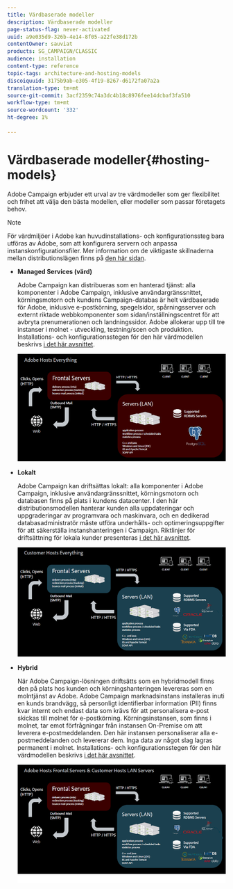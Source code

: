 ```yaml
---
title: Värdbaserade modeller
description: Värdbaserade modeller
page-status-flag: never-activated
uuid: a9e035d9-326b-4e14-8f05-a22fe38d172b
contentOwner: sauviat
products: SG_CAMPAIGN/CLASSIC
audience: installation
content-type: reference
topic-tags: architecture-and-hosting-models
discoiquuid: 3175b9ab-e305-4f19-8267-d6172fa07a2a
translation-type: tm+mt
source-git-commit: 3acf2359c74a3dc4b18c8976fee14dcbaf3fa510
workflow-type: tm+mt
source-wordcount: '332'
ht-degree: 1%

---
```



# Värdbaserade modeller{#hosting-models}

Adobe Campaign erbjuder ett urval av tre värdmodeller som ger flexibilitet och frihet att välja den bästa modellen, eller modeller som passar företagets behov.

>[!NOTE]
>
>För värdmiljöer i Adobe kan huvudinstallations- och konfigurationssteg bara utföras av Adobe, som att konfigurera servern och anpassa instanskonfigurationsfiler. Mer information om de viktigaste skillnaderna mellan distributionslägen finns på [den här sidan](../../installation/using/capability-matrix.md).

* **Managed Services (värd)**

   Adobe Campaign kan distribueras som en hanterad tjänst: alla komponenter i Adobe Campaign, inklusive användargränssnittet, körningsmotorn och kundens Campaign-databas är helt värdbaserade för Adobe, inklusive e-postkörning, spegelsidor, spårningsserver och externt riktade webbkomponenter som sidan/inställningscentret för att avbryta prenumerationen och landningssidor. Adobe allokerar upp till tre instanser i molnet - utveckling, testning/scen och produktion. Installations- och konfigurationsstegen för den här värdmodellen beskrivs [i det här avsnittet](../../installation/using/hosted-model.md).

   ![](assets/deployment_hosted.png)

* **Lokalt**

   Adobe Campaign kan driftsättas lokalt: alla komponenter i Adobe Campaign, inklusive användargränssnittet, körningsmotorn och databasen finns på plats i kundens datacenter. I den här distributionsmodellen hanterar kunden alla uppdateringar och uppgraderingar av programvara och maskinvara, och en dedikerad databasadministratör måste utföra underhålls- och optimeringsuppgifter för att säkerställa instanshanteringen i Campaign. Riktlinjer för driftsättning för lokala kunder presenteras [i det här avsnittet](../../installation/using/before-starting.md).

   ![](assets/deployment_onpremise.png)

* **Hybrid**

   När Adobe Campaign-lösningen driftsätts som en hybridmodell finns den på plats hos kunden och körningshanteringen levereras som en molntjänst av Adobe. Adobe Campaign marknadsinstans installeras inuti en kunds brandvägg, så personligt identifierbar information (PII) finns kvar internt och endast data som krävs för att personalisera e-post skickas till molnet för e-postkörning. Körningsinstansen, som finns i molnet, tar emot förfrågningar från instansen On-Premise om att leverera e-postmeddelanden. Den här instansen personaliserar alla e-postmeddelanden och levererar dem. Inga data av något slag lagras permanent i molnet. Installations- och konfigurationsstegen för den här värdmodellen beskrivs [i det här avsnittet](../../installation/using/hybrid-model.md).

   ![](assets/deployment_hybrid.png)

